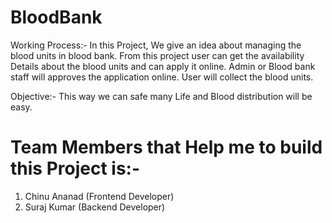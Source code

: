 # BloodBank

Working Process:-
In this Project, We give an idea about managing the blood units in blood bank.
From this project user can get the availability Details about the blood units and can apply it online.
Admin or Blood bank staff will approves the application online.
User will collect the blood units.

Objective:-
This way we can safe many Life and Blood distribution will be easy.

# Team Members that Help me to build this Project is:-
1. Chinu Ananad (Frontend Developer)
2. Suraj Kumar (Backend Developer)
